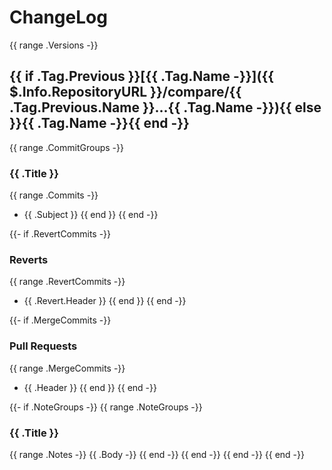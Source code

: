 # ChangeLog

{{ range .Versions -}}
## {{ if .Tag.Previous }}[{{ .Tag.Name -}}]({{ $.Info.RepositoryURL }}/compare/{{ .Tag.Previous.Name }}...{{ .Tag.Name -}}){{ else }}{{ .Tag.Name -}}{{ end -}}

{{ range .CommitGroups -}}
### {{ .Title }}

{{ range .Commits -}}
* {{ .Subject }}
{{ end }}
{{ end -}}

{{- if .RevertCommits -}}
### Reverts

{{ range .RevertCommits -}}
* {{ .Revert.Header }}
{{ end }}
{{ end -}}

{{- if .MergeCommits -}}
### Pull Requests

{{ range .MergeCommits -}}
* {{ .Header }}
{{ end }}
{{ end -}}

{{- if .NoteGroups -}}
{{ range .NoteGroups -}}
### {{ .Title }}

{{ range .Notes -}}
{{ .Body -}}
{{ end -}}
{{ end -}}
{{ end -}}
{{ end -}}
